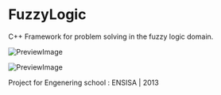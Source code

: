 FuzzyLogic
==========

C++ Framework for problem solving in the fuzzy logic domain.

![PreviewImage](https://raw.github.com/djgreg13/FuzzyLogic/master/Documentation/framework.png?raw=true)

![PreviewImage](https://raw.github.com/djgreg13/FuzzyLogic/master/Documentation/fuzzy.png?raw=true)

Project for Engenering school : ENSISA | 2013
